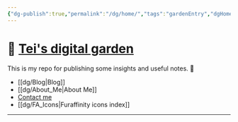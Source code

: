 ```yaml
---
{"dg-publish":true,"permalink":"/dg/home/","tags":"gardenEntry","dgHomeLink":false,"dgPassFrontmatter":false}
---
```



# 🌱 [Tei's digital garden](https://teijuan.netlify.app)
This is my repo for publishing some insights and useful notes. 🌿

- [[dg/Blog|Blog]]
- [[dg/About_Me|About Me]]
- [Contact me](https://tei-juan.carrd.co)
- [[dg/FA_Icons|Furaffinity icons index]]
____